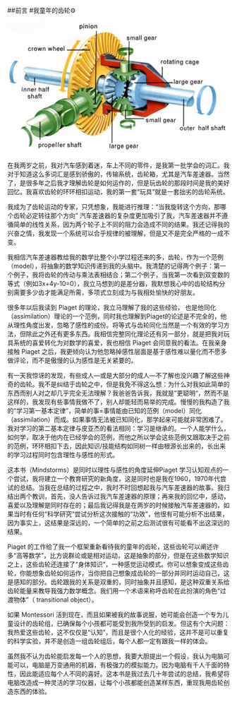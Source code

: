 ##前言
#我童年的齿轮⚙️

![car differential](https://github.com/asj252/Papert_Mindstorms_Chinese/raw/master/images/car_differential.jpg)

在我两岁之前，我对汽车感到着迷，车上不同的零件，是我第一批学会的词汇。我对于知道这么多词汇是感到骄傲的，传输系统，齿轮箱，尤其是汽车差速器。当然了，是很多年之后我才理解齿轮是如何运作的，但是玩齿轮的那段时间是我的美好回忆。我喜欢齿轮的环环相扣运动，我的第一套“玩具”就是一套拙劣的齿轮系统。

我成为了齿轮运动的专家，只凭想象，我能进行推理：“当我旋转这个方向，那哪个齿轮必定转往那个方向” 汽车差速器的复杂度更加吸引了我，汽车差速器并不遵循简单的线性关系，因为两个轮子上不同的阻力会造成不同的结果。我还记得我的兴奋之情，我发现一个系统可以合乎规律的被理解，但是又不是完全严格的一成不变。

我相信汽车差速器教给我的数学比整个小学过程还来的多，齿轮，作为一个范例（model），将抽象的数学知识传递到我的头脑中。我清楚的记得两个例子：第一个例子，我将齿轮的传动与乘法表相结合；第二个例子，当我第一次看到双变数的等式（例如3x+4y-10=0），我立马想到的是差分器，我默想我心中的齿轮结构分别需要多少齿才能满足所需，多项式立刻成为与我相处愉快的好朋友。

很多年以后我读到 Piaget 的理论，我立马理解了我的这些经验， 也是他同化（assimilation）理论的一个范例，同时我也理解到Piaget的论述是不完全的，他从理性角度出发，忽略了感性的成份。将等式与齿轮同化当然是一个有效的学习方法，但除此之外还有更多东西。我相信完整同化理论还有另一部分，就是把我对玩具系统的喜爱转化为对数学的喜爱，我也相信 Piaget 会同意我的看法。在我亲身接触 Piaget 之后，我更倾向认为他忽略掉感性层面是基于感性难以量化而不愿多做评论，而不是傲慢的认为感性是无关紧要的。

有一天我惊讶的发现，有些成人—或是大部分的成人—不了解也没兴趣了解这些神奇的齿轮。我不是纠结于齿轮之中，但是我免不得这么想：为什么对我如此简单的东西而别人对之却几乎完全无法理解？我爸爸告诉我，我就是”更聪明“，然而不是这样的，我发现有些事情我做不了，别人却能轻而易举的完成。慢慢的我构造了我的“学习第一基本定律”，简单的事=事情能由已知的范例（model）同化（assimilation）而成。如果事情无法被已知同化，那学起来可能就非常困难了。我对学习的第二基本定律与皮亚杰的看法相同：学习是继承的。一个人能学什么，如何学，取决于他内在已经学会的范例，而他之所以学会这些范例又跟取决于之前的范例，环环相扣下去，因此知识/技能结构如同树一样由根源长出来的，长出来的学习过程同时包含理性与感性的形式。

这本书（Mindstorms）是同时以理性与感性的角度延伸Piaget 学习认知观点的一个尝试，我将建立一个教育研究的新角度，这是同时也是我在1960，1970年代尝试的总结。当我在总结的过程之中，我时不时回想起我与汽车差速器的故事。我归结出两个教训，首先，没人告诉过我汽车差速器的原理；再来我的回忆中，感动，喜爱以及理解是同时存在的；最后我记得我是在两岁的时候接触汽车差速器的，如果当时有任何“科学研究”尝试分析这次接触的“功效”，他很有可能分析不出结果，因为事实上，这结果是深远的，一个简单的之前之后测试很有可能看不出这深远的结果。

Piaget 的工作给了我一个框架重新看待我的童年的齿轮，这些齿轮可以阐述许多“高等数学”，比方说群论或是相对运动，这是抽象的部分，但是在这些数学知识之上，这些齿轮还连接了“身体知识”，一种感觉运动模式。你可以想象变成这些齿轮，你能想象齿轮如何运作，当你把自己想象成齿轮的一部分并同时运动自己，这是感知的部分。齿轮跟我的关系是双重的，同时抽象并且感知，是这种双重关系给齿轮能量来教导我强力数学概念。我们用一个术语来称呼齿轮在此扮演的角色“过渡物体”（ transitional object）。

如果 Montessori 活到现在，而且如果被我的故事说服，她可能会创造一个专为儿童设计的齿轮组，已确保每个小孩都可能受到我所受到的启发。但这有个大问题：我热爱这些齿轮，这不仅仅是“认知”，而且是很个人化的经验，这并不是可以重复的科学实验，并不是创造一组齿轮组后，每个人都一定有跟我一样的体会。

虽然我不认为齿轮能启发每一个人的思想，我要大胆提出一个假设，我认为电脑可能可以，电脑是万变通用的机器，有极强力的模拟能力。因为电脑有千人千面的特性，因此能适应每个人不同的喜好。这本书是我过去几十年尝试的总结，我希望将电脑改造成一种灵活的学习仪器，让每个小孩都能创造某样东西，重现我用齿轮创造东西的体验。